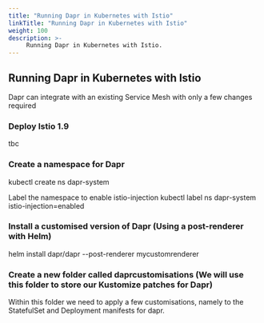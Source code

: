```yaml
---
title: "Running Dapr in Kubernetes with Istio"
linkTitle: "Running Dapr in Kubernetes with Istio"
weight: 100
description: >-
     Running Dapr in Kubernetes with Istio.
---
```


## Running Dapr in Kubernetes with Istio

Dapr can integrate with an existing Service Mesh with only a few changes required

### Deploy Istio 1.9
tbc

### Create a namespace for Dapr
kubectl create ns dapr-system

Label the namespace to enable istio-injection
kubectl label ns dapr-system istio-injection=enabled

### Install a customised version of Dapr (Using a post-renderer with Helm)
helm install dapr/dapr --post-renderer mycustomrenderer

### Create a new folder called daprcustomisations (We will use this folder to store our Kustomize patches for Dapr)
Within this folder we need to apply a few customisations, namely to the StatefulSet and Deployment manifests for dapr.


